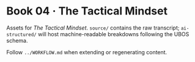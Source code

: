 # Book 04 · The Tactical Mindset

Assets for *The Tactical Mindset*. `source/` contains the raw transcript; `ai-structured/` will host machine-readable breakdowns following the UBOS schema.

Follow `../WORKFLOW.md` when extending or regenerating content.
